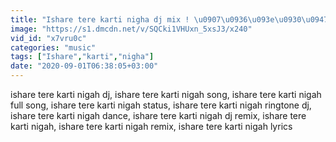 ```yaml
---
title: "Ishare tere karti nigha dj mix ! \u0907\u0936\u093e\u0930\u0947 \u0924\u0947\u0930\u0947 \u0915\u0930\u0924\u0940 \u0928\u093f\u0917\u093e\u0939 ! ishare tere karti nigah dj, ishare tere karti nigah song, ishare tere karti nigah full song, ishare tere karti nigah status, ishare tere karti nigah ringtone dj, ishare tere karti nigah dance, ish"
image: "https://s1.dmcdn.net/v/SQCki1VHUxn_5xsJ3/x240"
vid_id: "x7vru0c"
categories: "music"
tags: ["Ishare","karti","nigha"]
date: "2020-09-01T06:38:05+03:00"
---
```

ishare tere karti nigah dj, ishare tere karti nigah song, ishare tere karti nigah full song, ishare tere karti nigah status, ishare tere karti nigah ringtone dj, ishare tere karti nigah dance, ishare tere karti nigah dj remix, ishare tere karti nigah, ishare tere karti nigah remix, ishare tere karti nigah lyrics

